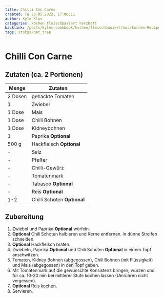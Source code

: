 ```yaml
---
title: Chilli Con Carne
created: Tu 23.05.2022, 17:06:11
author: Kyle Klus
categories: kochen fleischbasiert herzhaft
backlink: /posts/kyles-cookbook/kochen/fleischbasiert/moc/kochen-Recipes.html
tags: status/not_tree
---
```


# Chilli Con Carne

## Zutaten (ca. 2 Portionen)

| Menge            | Zutaten                     |
| ---------------- | --------------------------- |
| 2 Dosen          | gehackte Tomaten            |
| 1                | Zwiebel                     |
| 1 Dose           | Mais                        |
| 1 Dose           | Chilli Bohnen               |
| 1 Dose           | Kidneybohnen                |
| 1                | Paprika **Optional**        |
| 500 g             | Hackfleisch **Optional**    |
| -                | Salz                        |
| -                | Pfeffer                     |
| -                | Chilli-Gewürz               |
| -                | Tomatenmark                 |
| -                | Tabasco **Optional**        |
| -                | Reis **Optional**           |
| 1-2              | Chilli Schoten **Optional** |

## Zubereitung

1. Zwiebel und Paprika **Optional** würfeln.
2. **Optional** Chili Schoten halbieren und Kerne entfernen. In dünne Streifen schneiden.
3. **Optional** Hackfleisch braten.
4. Zwiebeln, Paprika **Optional** und Chili Schoten **Optional** in einem Topf anschwitzen.
5. Tomaten, Kidney Bohnen (abgegossen), Chili Bohnen (mit Flüssigkeit) und Mais (abgegossen) in den Topf geben.
6. Mit Tomatenmark auf die gewünschte Konsistenz bringen, würzen und für ca. 10-20 min bei mittlerer Stufe kochen lassen (Umrühren nicht vergessen).
7. **Optional** Reis kochen.
8. Servieren.
